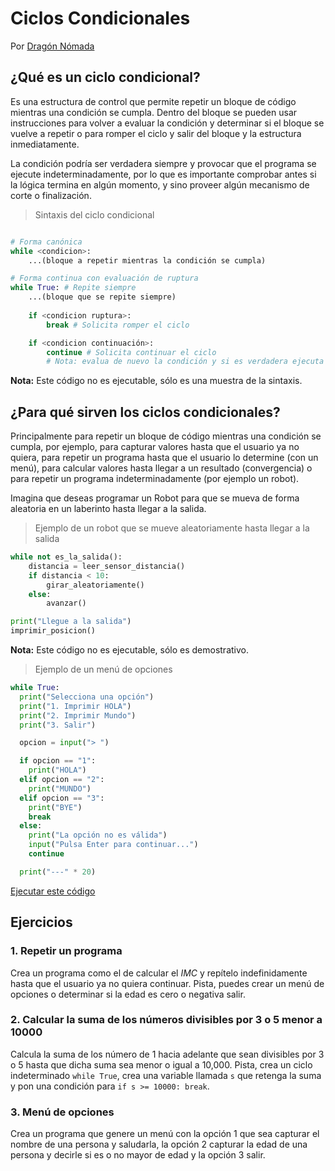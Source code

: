 # Ciclos Condicionales

Por [Dragón Nómada](https://dragonnomada.medium.com)

## ¿Qué es un ciclo condicional?

Es una estructura de control que permite repetir un bloque de código mientras una condición se cumpla. Dentro del bloque se pueden usar instrucciones para volver a evaluar la condición y determinar si el bloque se vuelve a repetir o para romper el ciclo y salir del bloque y la estructura inmediatamente.

La condición podría ser verdadera siempre y provocar que el programa se ejecute indeterminadamente, por lo que es importante comprobar antes si la lógica termina en algún momento, y sino proveer algún mecanismo de corte o finalización.

> Sintaxis del ciclo condicional

```py

# Forma canónica
while <condicion>:
    ...(bloque a repetir mientras la condición se cumpla)

# Forma continua con evaluación de ruptura
while True: # Repite siempre
    ...(bloque que se repite siempre)
    
    if <condicion ruptura>:
        break # Solicita romper el ciclo

    if <condicion continuación>:
        continue # Solicita continuar el ciclo 
        # Nota: evalua de nuevo la condición y si es verdadera ejecuta el bloque

```

**Nota:** Este código no es ejecutable, sólo es una muestra de la sintaxis.

## ¿Para qué sirven los ciclos condicionales?

Principalmente para repetir un bloque de código mientras una condición se cumpla, por ejemplo, para capturar valores hasta que el usuario ya no quiera, para repetir un programa hasta que el usuario lo determine (con un menú), para calcular valores hasta llegar a un resultado (convergencia) o para repetir un programa indeterminadamente (por ejemplo un robot).

Imagina que deseas programar un Robot para que se mueva de forma aleatoria en un laberinto hasta llegar a la salida.

> Ejemplo de un robot que se mueve aleatoriamente hasta llegar a la salida

```py
while not es_la_salida():
    distancia = leer_sensor_distancia()
    if distancia < 10:
        girar_aleatoriamente()
    else:
        avanzar()

print("Llegue a la salida")
imprimir_posicion()
```

**Nota:** Este código no es ejecutable, sólo es demostrativo.

> Ejemplo de un menú de opciones

```py
while True:
  print("Selecciona una opción")
  print("1. Imprimir HOLA")
  print("2. Imprimir Mundo")
  print("3. Salir")

  opcion = input("> ")

  if opcion == "1":
    print("HOLA")
  elif opcion == "2":
    print("MUNDO")
  elif opcion == "3":
    print("BYE")
    break
  else:
    print("La opción no es válida")
    input("Pulsa Enter para continuar...")
    continue

  print("---" * 20)
```

[Ejecutar este código](https://replit.com/@DragonNomada/Menu#main.py)

## Ejercicios

### 1. Repetir un programa

Crea un programa como el de calcular el *IMC* y repítelo indefinidamente hasta que el usuario ya no quiera continuar. Pista, puedes crear un menú de opciones o determinar si la edad es cero o negativa salir.

### 2. Calcular la suma de los números divisibles por 3 o 5 menor a 10000

Calcula la suma de los número de 1 hacia adelante que sean divisibles por 3 o 5 hasta que dicha suma sea menor o igual a 10,000. Pista, crea un ciclo indeterminado `while True`, crea una variable llamada `s` que retenga la suma y pon una condición para `if s >= 10000: break`.

### 3. Menú de opciones

Crea un programa que genere un menú con la opción 1 que sea capturar el nombre de una persona y saludarla, la opción 2 capturar la edad de una persona y decirle si es o no mayor de edad y la opción 3 salir.
